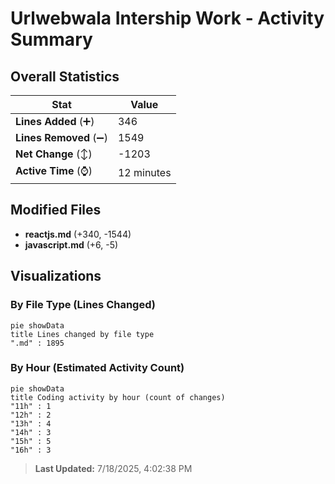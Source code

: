 # Urlwebwala Intership Work - Activity Summary 

## Overall Statistics

| Stat                   | Value                                                             |
| ---------------------- | ----------------------------------------------------------------- |
| **Lines Added** (➕)   | 346                                          |
| **Lines Removed** (➖) | 1549                                        |
| **Net Change** (↕)    | -1203                |
| **Active Time** (⌚)   | 12 minutes |


## Modified Files
- **reactjs.md** (+340, -1544)
- **javascript.md** (+6, -5)

## Visualizations

### By File Type (Lines Changed)

```mermaid
pie showData
title Lines changed by file type
".md" : 1895
```

### By Hour (Estimated Activity Count)

```mermaid
pie showData
title Coding activity by hour (count of changes)
"11h" : 1
"12h" : 2
"13h" : 4
"14h" : 3
"15h" : 5
"16h" : 3
```


> **Last Updated:** 7/18/2025, 4:02:38 PM